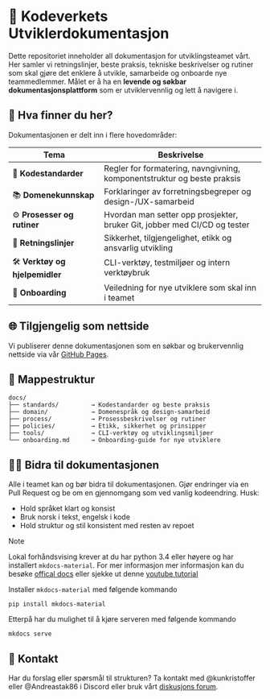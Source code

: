 # 📘 Kodeverkets Utviklerdokumentasjon

Dette repositoriet inneholder all dokumentasjon for utviklingsteamet vårt. Her samler vi retningslinjer, beste praksis, tekniske beskrivelser og rutiner som skal gjøre det enklere å utvikle, samarbeide og onboarde nye teammedlemmer. Målet er å ha en **levende og søkbar dokumentasjonsplattform** som er utviklervennlig og lett å navigere i.

## 🚀 Hva finner du her?

Dokumentasjonen er delt inn i flere hovedområder:

| Tema                            | Beskrivelse |
|---------------------------------|-------------|
| 📐 **Kodestandarder**           | Regler for formatering, navngivning, komponentstruktur og beste praksis |
| 📚 **Domenekunnskap**           | Forklaringer av forretningsbegreper og design-/UX-samarbeid |
| ⚙️ **Prosesser og rutiner**     | Hvordan man setter opp prosjekter, bruker Git, jobber med CI/CD og tester |
| 🔐 **Retningslinjer**           | Sikkerhet, tilgjengelighet, etikk og ansvarlig utvikling |
| 🛠 **Verktøy og hjelpemidler**  | CLI-verktøy, testmiljøer og intern verktøybruk |
| 🧠 **Onboarding**               | Veiledning for nye utviklere som skal inn i teamet |

## 🌐 Tilgjengelig som nettside

Vi publiserer denne dokumentasjonen som en søkbar og brukervennlig nettside via vår [GitHub Pages](https://kodeverket-as.github.io).

## 📂 Mappestruktur

```plaintext
docs/
├── standards/         → Kodestandarder og beste praksis
├── domain/            → Domenespråk og design-samarbeid
├── process/           → Prosessbeskrivelser og rutiner
├── policies/          → Etikk, sikkerhet og prinsipper
├── tools/             → CLI-verktøy og utviklingsmiljøer
└── onboarding.md      → Onboarding-guide for nye utviklere
```

## 🧑‍💻 Bidra til dokumentasjonen
Alle i teamet kan og bør bidra til dokumentasjonen. Gjør endringer via en Pull Request og be om en gjennomgang som ved vanlig kodeendring. Husk:
- Hold språket klart og konsist
- Bruk norsk i tekst, engelsk i kode
- Hold struktur og stil konsistent med resten av repoet

> [!NOTE]
> Lokal forhåndsvising krever at du har python 3.4 eller høyere og har installert `mkdocs-material`. For mer informasjon mer informasjon kan du besøke [offical docs](https://squidfunk.github.io/mkdocs-material/getting-started/) eller sjekke ut denne [youtube tutorial](https://www.youtube.com/watch?v=xlABhbnNrfI)

Installer `mkdocs-material` med følgende kommando
```console
pip install mkdocs-material
```

Etterpå har du mulighet til å kjøre serveren med følgende kommando
```console
mkdocs serve
```

## 📢 Kontakt
Har du forslag eller spørsmål til strukturen? Ta kontakt med @kunkristoffer eller @Andreastak86 i Discord eller bruk vårt [diskusjons forum](https://github.com/orgs/Kodeverket-AS/discussions).